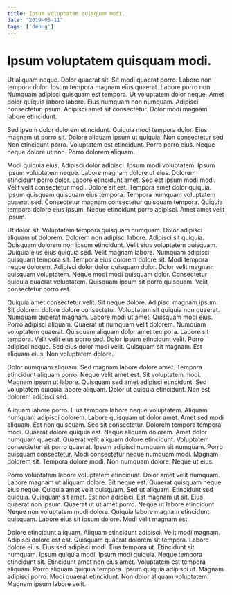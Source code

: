 ```yaml
---
title: Ipsum voluptatem quisquam modi.
date: "2019-05-11"
tags: ['debug']
---
```


# Ipsum voluptatem quisquam modi.

Ut aliquam neque. Dolor quaerat sit. Sit modi quaerat porro. Labore non tempora dolor. Ipsum tempora magnam eius quaerat. Labore porro non. Numquam adipisci quisquam est tempora. Ut voluptatem dolor neque. Amet dolor quiquia labore labore. Eius numquam non numquam. Adipisci consectetur ipsum. Adipisci amet sit consectetur. Dolor modi magnam labore etincidunt.

Sed ipsum dolor dolorem etincidunt. Quiquia modi tempora dolor. Eius magnam ut porro sit. Dolore aliquam ipsum ut quiquia. Non consectetur sed. Non etincidunt porro. Voluptatem est etincidunt. Porro porro eius. Neque neque dolore ut non. Porro dolorem aliquam.

Modi quiquia eius. Adipisci dolor adipisci. Ipsum modi voluptatem. Ipsum ipsum voluptatem neque. Labore magnam dolore ut eius. Dolorem etincidunt porro dolor. Labore etincidunt amet. Sed est ipsum modi modi. Velit velit consectetur modi. Dolore sit est. Tempora amet dolor quiquia. Ipsum quisquam quisquam eius tempora. Tempora numquam voluptatem quaerat sed. Consectetur magnam consectetur quisquam tempora. Quiquia tempora dolore eius ipsum. Neque etincidunt porro adipisci. Amet amet velit ipsum.

Ut dolor sit. Voluptatem tempora quisquam numquam. Dolor adipisci aliquam ut dolorem. Dolorem non adipisci labore. Adipisci sit quiquia. Quisquam dolorem non ipsum etincidunt. Velit eius voluptatem quisquam. Quiquia eius eius quiquia sed. Velit magnam labore. Numquam adipisci quisquam tempora sit. Tempora eius dolorem dolore sit. Modi tempora neque dolorem. Adipisci dolor dolor quisquam dolor. Dolor velit magnam quisquam voluptatem. Neque modi modi quisquam dolor. Consectetur quiquia quaerat voluptatem. Quisquam ipsum sit porro quisquam. Velit consectetur porro est.

Quiquia amet consectetur velit. Sit neque dolore. Adipisci magnam ipsum. Sit dolorem dolore dolore consectetur. Voluptatem sit quiquia non quaerat. Numquam quaerat magnam. Labore modi ut amet. Quisquam modi eius. Porro adipisci aliquam. Quaerat ut numquam velit dolorem. Numquam voluptatem quaerat. Quisquam aliquam dolor amet tempora. Labore sit tempora. Velit velit eius porro sed. Dolor ipsum etincidunt velit. Porro adipisci neque. Sed eius dolor modi velit. Quisquam sit magnam. Est aliquam eius. Non voluptatem dolore.

Dolor numquam aliquam. Sed magnam labore dolore amet. Tempora etincidunt aliquam porro. Neque velit amet est. Sit voluptatem modi. Magnam ipsum ut labore. Quisquam sed amet adipisci etincidunt. Sed voluptatem quiquia labore aliquam. Dolor ut quiquia etincidunt. Non est dolorem adipisci sed.

Aliquam labore porro. Eius tempora labore neque voluptatem. Aliquam numquam adipisci dolorem. Labore quisquam ut dolor amet. Amet sed modi aliquam. Est non quisquam. Sed sit consectetur. Dolorem tempora tempora modi. Quaerat dolore quiquia est. Neque aliquam dolorem. Amet dolor numquam quaerat. Quaerat velit aliquam dolore etincidunt. Voluptatem consectetur sit porro quaerat. Ipsum adipisci numquam sit numquam. Porro quisquam consectetur. Modi consectetur neque numquam modi. Magnam dolorem sit. Tempora dolore modi. Non numquam dolore. Neque ut eius.

Porro voluptatem labore voluptatem etincidunt. Dolor amet velit numquam. Labore magnam ut aliquam dolore. Sit neque est. Quaerat quisquam neque eius neque. Quiquia amet velit quisquam. Sed ut aliquam. Etincidunt sed quiquia. Quisquam sit amet. Est non adipisci. Est magnam ut sit. Eius quaerat non ipsum. Quaerat ut ut amet porro. Neque ut labore etincidunt. Neque non voluptatem modi dolore. Quiquia labore magnam etincidunt quisquam. Labore eius sit ipsum dolore. Modi velit magnam est.

Dolore etincidunt aliquam. Aliquam etincidunt adipisci. Velit modi magnam. Adipisci dolore est est. Quisquam quaerat dolorem sit tempora. Labore dolore eius. Eius sed adipisci modi. Eius tempora ut. Etincidunt sit numquam. Ipsum quiquia modi. Ipsum modi quiquia. Neque tempora etincidunt sit. Etincidunt amet non eius amet. Voluptatem est tempora aliquam. Porro aliquam quiquia tempora. Ipsum quiquia adipisci ut. Magnam adipisci porro. Modi quaerat etincidunt. Non dolor aliquam voluptatem. Magnam ipsum labore velit.
